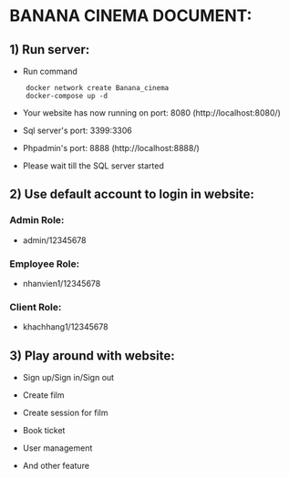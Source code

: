 # BANANA CINEMA DOCUMENT:

## 1) Run server:

-   Run command

```
    docker network create Banana_cinema
    docker-compose up -d
```

-   Your website has now running on port: 8080 (http://localhost:8080/)

-   Sql server's port: 3399:3306

-   Phpadmin's port: 8888 (http://localhost:8888/)

-   Please wait till the SQL server started

## 2) Use default account to login in website:

### Admin Role:

-   admin/12345678

### Employee Role:

-   nhanvien1/12345678

### Client Role:

-   khachhang1/12345678

## 3) Play around with website:

-   Sign up/Sign in/Sign out

-   Create film

-   Create session for film

-   Book ticket

-   User management

-   And other feature